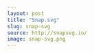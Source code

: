 ```yaml
---
layout: post
title: "Snap.svg"
slug: snap-svg
source: http://snapsvg.io/
image: snap-svg.png
---
```


